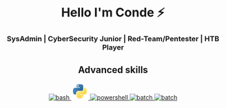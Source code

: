 <div align="center">
  <h1> Hello I'm Conde ⚡</h1>
</div>
<div align="center"> 
   <h3>SysAdmin | CyberSecurity Junior | Red-Team/Pentester | HTB Player</h3>
</div>

<div align="center">
  <h2> Advanced skills </h2>
</div>
<p align="center">
<a href="https://www.gnu.org/software/bash/" target="_blank"> <img src="https://www.vectorlogo.zone/logos/gnu_bash/gnu_bash-icon.svg" alt="bash" width="40" height="40"/> </a>
<a href="https://www.python.org" target="_blank"> <img src="https://raw.githubusercontent.com/devicons/devicon/master/icons/python/python-original.svg" alt="python" width="40" height="40"/> </a>
<a href="https://powershell.org/" target="_blank"> <img src="https://icon-library.com/images/powershell-icon/powershell-icon-15.jpg" alt="powershell" width="40" height="40"/> </a>
<a href="https://es.wikipedia.org/wiki/Archivo_batch" target="_blank"> <img src="https://www.shareicon.net/data/2015/10/23/660606_interface_512x512.png" alt="batch" width="40" height="40"/> </a>			 
<a href="https://analystcave.com /" target="_blank"> <img src="https://www.superbusinessman.biz/wp-content/uploads/2019/03/Docker-logo-011.png" alt="batch" width="40" height="40"/> </a>			 

  

